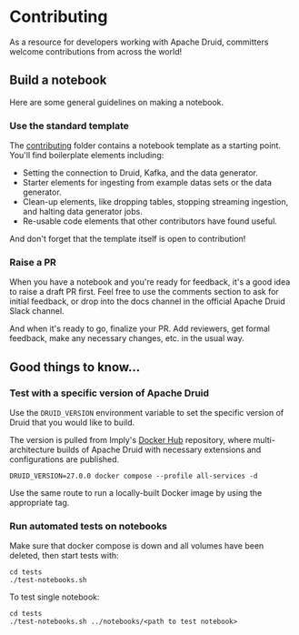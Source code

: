 # Contributing

As a resource for developers working with Apache Druid, committers welcome contributions from across the world!

## Build a notebook

Here are some general guidelines on making a notebook.

### Use the standard template

The [contributing](https://github.com/implydata/learn-druid/tree/main/notebooks/99-contributing) folder contains a notebook template as a starting point. You'll find boilerplate elements including:

* Setting the connection to Druid, Kafka, and the data generator.
* Starter elements for ingesting from example datas sets or the data generator.
* Clean-up elements, like dropping tables, stopping streaming ingestion, and halting data generator jobs.
* Re-usable code elements that other contributors have found useful.

And don't forget that the template itself is open to contribution!

### Raise a PR

When you have a notebook and you're ready for feedback, it's a good idea to raise a draft PR first. Feel free to use the comments section to ask for initial feedback, or drop into the docs channel in the official Apache Druid Slack channel.

And when it's ready to go, finalize your PR. Add reviewers, get formal feedback, make any necessary changes, etc. in the usual way.

## Good things to know...

### Test with a specific version of Apache Druid

Use the `DRUID_VERSION` environment variable to set the specific version of Druid that you would like to build.

The version is pulled from Imply's [Docker Hub](https://hub.docker.com/r/imply/druid/tags) repository, where multi-architecture builds of Apache Druid with necessary extensions and configurations are published.

   ```shell
   DRUID_VERSION=27.0.0 docker compose --profile all-services -d
   ```

Use the same route to run a locally-built Docker image by using the appropriate tag.

### Run automated tests on notebooks

Make sure that docker compose is down and all volumes have been deleted, then start tests with: 

   ```shell
   cd tests
   ./test-notebooks.sh
   ``` 

To test single notebook:

   ```shell
   cd tests
   ./test-notebooks.sh ../notebooks/<path to test notebook>
   ```
